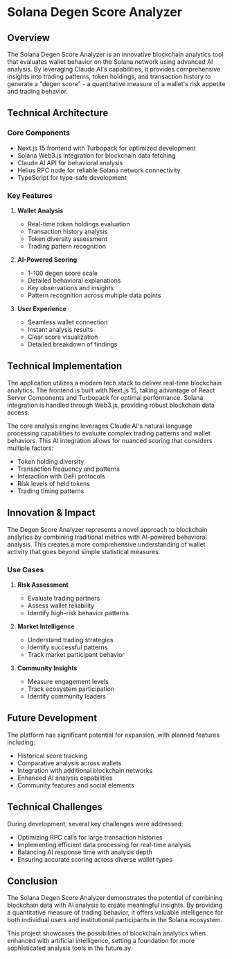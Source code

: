 # Solana Degen Score Analyzer

## Overview
The Solana Degen Score Analyzer is an innovative blockchain analytics tool that evaluates wallet behavior on the Solana network using advanced AI analysis. By leveraging Claude AI's capabilities, it provides comprehensive insights into trading patterns, token holdings, and transaction history to generate a "degen score" - a quantitative measure of a wallet's risk appetite and trading behavior.

## Technical Architecture

### Core Components
- Next.js 15 frontend with Turbopack for optimized development
- Solana Web3.js integration for blockchain data fetching
- Claude AI API for behavioral analysis
- Helius RPC node for reliable Solana network connectivity
- TypeScript for type-safe development

### Key Features
1. **Wallet Analysis**
   - Real-time token holdings evaluation
   - Transaction history analysis
   - Token diversity assessment
   - Trading pattern recognition

2. **AI-Powered Scoring**
   - 1-100 degen score scale
   - Detailed behavioral explanations
   - Key observations and insights
   - Pattern recognition across multiple data points

3. **User Experience**
   - Seamless wallet connection
   - Instant analysis results
   - Clear score visualization
   - Detailed breakdown of findings

## Technical Implementation
The application utilizes a modern tech stack to deliver real-time blockchain analytics. The frontend is built with Next.js 15, taking advantage of React Server Components and Turbopack for optimal performance. Solana integration is handled through Web3.js, providing robust blockchain data access.

The core analysis engine leverages Claude AI's natural language processing capabilities to evaluate complex trading patterns and wallet behaviors. This AI integration allows for nuanced scoring that considers multiple factors:
- Token holding diversity
- Transaction frequency and patterns
- Interaction with DeFi protocols
- Risk levels of held tokens
- Trading timing patterns

## Innovation & Impact
The Degen Score Analyzer represents a novel approach to blockchain analytics by combining traditional metrics with AI-powered behavioral analysis. This creates a more comprehensive understanding of wallet activity that goes beyond simple statistical measures.

### Use Cases
1. **Risk Assessment**
   - Evaluate trading partners
   - Assess wallet reliability
   - Identify high-risk behavior patterns

2. **Market Intelligence**
   - Understand trading strategies
   - Identify successful patterns
   - Track market participant behavior

3. **Community Insights**
   - Measure engagement levels
   - Track ecosystem participation
   - Identify community leaders

## Future Development
The platform has significant potential for expansion, with planned features including:
- Historical score tracking
- Comparative analysis across wallets
- Integration with additional blockchain networks
- Enhanced AI analysis capabilities
- Community features and social elements

## Technical Challenges
During development, several key challenges were addressed:
- Optimizing RPC calls for large transaction histories
- Implementing efficient data processing for real-time analysis
- Balancing AI response time with analysis depth
- Ensuring accurate scoring across diverse wallet types

## Conclusion
The Solana Degen Score Analyzer demonstrates the potential of combining blockchain data with AI analysis to create meaningful insights. By providing a quantitative measure of trading behavior, it offers valuable intelligence for both individual users and institutional participants in the Solana ecosystem.

This project showcases the possibilities of blockchain analytics when enhanced with artificial intelligence, setting a foundation for more sophisticated analysis tools in the future.ay